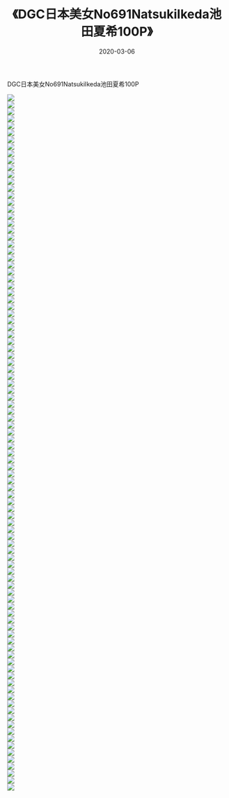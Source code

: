 ﻿---
layout: post
title:  《DGC日本美女No691NatsukiIkeda池田夏希100P》
date:   2020-03-06
img: http://pic.660000.xyz/1:/性感/2020/DGC日本美女No691NatsukiIkeda池田夏希100P/000.jpg
categories: [美女, 清纯, 唯美]
---

DGC日本美女No691NatsukiIkeda池田夏希100P

  ![](http://pic.660000.xyz/1:/性感/2020/DGC日本美女No691NatsukiIkeda池田夏希100P/001.jpg) <br> ![](http://pic.660000.xyz/1:/性感/2020/DGC日本美女No691NatsukiIkeda池田夏希100P/002.jpg) <br> ![](http://pic.660000.xyz/1:/性感/2020/DGC日本美女No691NatsukiIkeda池田夏希100P/003.jpg) <br> ![](http://pic.660000.xyz/1:/性感/2020/DGC日本美女No691NatsukiIkeda池田夏希100P/004.jpg) <br> ![](http://pic.660000.xyz/1:/性感/2020/DGC日本美女No691NatsukiIkeda池田夏希100P/005.jpg) <br> ![](http://pic.660000.xyz/1:/性感/2020/DGC日本美女No691NatsukiIkeda池田夏希100P/006.jpg) <br> ![](http://pic.660000.xyz/1:/性感/2020/DGC日本美女No691NatsukiIkeda池田夏希100P/007.jpg) <br> ![](http://pic.660000.xyz/1:/性感/2020/DGC日本美女No691NatsukiIkeda池田夏希100P/008.jpg) <br> ![](http://pic.660000.xyz/1:/性感/2020/DGC日本美女No691NatsukiIkeda池田夏希100P/009.jpg) <br> ![](http://pic.660000.xyz/1:/性感/2020/DGC日本美女No691NatsukiIkeda池田夏希100P/010.jpg) <br> ![](http://pic.660000.xyz/1:/性感/2020/DGC日本美女No691NatsukiIkeda池田夏希100P/011.jpg) <br> ![](http://pic.660000.xyz/1:/性感/2020/DGC日本美女No691NatsukiIkeda池田夏希100P/012.jpg) <br> ![](http://pic.660000.xyz/1:/性感/2020/DGC日本美女No691NatsukiIkeda池田夏希100P/013.jpg) <br> ![](http://pic.660000.xyz/1:/性感/2020/DGC日本美女No691NatsukiIkeda池田夏希100P/014.jpg) <br> ![](http://pic.660000.xyz/1:/性感/2020/DGC日本美女No691NatsukiIkeda池田夏希100P/015.jpg) <br> ![](http://pic.660000.xyz/1:/性感/2020/DGC日本美女No691NatsukiIkeda池田夏希100P/016.jpg) <br> ![](http://pic.660000.xyz/1:/性感/2020/DGC日本美女No691NatsukiIkeda池田夏希100P/017.jpg) <br> ![](http://pic.660000.xyz/1:/性感/2020/DGC日本美女No691NatsukiIkeda池田夏希100P/018.jpg) <br> ![](http://pic.660000.xyz/1:/性感/2020/DGC日本美女No691NatsukiIkeda池田夏希100P/019.jpg) <br> ![](http://pic.660000.xyz/1:/性感/2020/DGC日本美女No691NatsukiIkeda池田夏希100P/020.jpg) <br> ![](http://pic.660000.xyz/1:/性感/2020/DGC日本美女No691NatsukiIkeda池田夏希100P/021.jpg) <br> ![](http://pic.660000.xyz/1:/性感/2020/DGC日本美女No691NatsukiIkeda池田夏希100P/022.jpg) <br> ![](http://pic.660000.xyz/1:/性感/2020/DGC日本美女No691NatsukiIkeda池田夏希100P/023.jpg) <br> ![](http://pic.660000.xyz/1:/性感/2020/DGC日本美女No691NatsukiIkeda池田夏希100P/024.jpg) <br> ![](http://pic.660000.xyz/1:/性感/2020/DGC日本美女No691NatsukiIkeda池田夏希100P/025.jpg) <br> ![](http://pic.660000.xyz/1:/性感/2020/DGC日本美女No691NatsukiIkeda池田夏希100P/026.jpg) <br> ![](http://pic.660000.xyz/1:/性感/2020/DGC日本美女No691NatsukiIkeda池田夏希100P/027.jpg) <br> ![](http://pic.660000.xyz/1:/性感/2020/DGC日本美女No691NatsukiIkeda池田夏希100P/028.jpg) <br> ![](http://pic.660000.xyz/1:/性感/2020/DGC日本美女No691NatsukiIkeda池田夏希100P/029.jpg) <br> ![](http://pic.660000.xyz/1:/性感/2020/DGC日本美女No691NatsukiIkeda池田夏希100P/030.jpg) <br> ![](http://pic.660000.xyz/1:/性感/2020/DGC日本美女No691NatsukiIkeda池田夏希100P/031.jpg) <br> ![](http://pic.660000.xyz/1:/性感/2020/DGC日本美女No691NatsukiIkeda池田夏希100P/032.jpg) <br> ![](http://pic.660000.xyz/1:/性感/2020/DGC日本美女No691NatsukiIkeda池田夏希100P/033.jpg) <br> ![](http://pic.660000.xyz/1:/性感/2020/DGC日本美女No691NatsukiIkeda池田夏希100P/034.jpg) <br> ![](http://pic.660000.xyz/1:/性感/2020/DGC日本美女No691NatsukiIkeda池田夏希100P/035.jpg) <br> ![](http://pic.660000.xyz/1:/性感/2020/DGC日本美女No691NatsukiIkeda池田夏希100P/036.jpg) <br> ![](http://pic.660000.xyz/1:/性感/2020/DGC日本美女No691NatsukiIkeda池田夏希100P/037.jpg) <br> ![](http://pic.660000.xyz/1:/性感/2020/DGC日本美女No691NatsukiIkeda池田夏希100P/038.jpg) <br> ![](http://pic.660000.xyz/1:/性感/2020/DGC日本美女No691NatsukiIkeda池田夏希100P/039.jpg) <br> ![](http://pic.660000.xyz/1:/性感/2020/DGC日本美女No691NatsukiIkeda池田夏希100P/040.jpg) <br> ![](http://pic.660000.xyz/1:/性感/2020/DGC日本美女No691NatsukiIkeda池田夏希100P/041.jpg) <br> ![](http://pic.660000.xyz/1:/性感/2020/DGC日本美女No691NatsukiIkeda池田夏希100P/042.jpg) <br> ![](http://pic.660000.xyz/1:/性感/2020/DGC日本美女No691NatsukiIkeda池田夏希100P/043.jpg) <br> ![](http://pic.660000.xyz/1:/性感/2020/DGC日本美女No691NatsukiIkeda池田夏希100P/044.jpg) <br> ![](http://pic.660000.xyz/1:/性感/2020/DGC日本美女No691NatsukiIkeda池田夏希100P/045.jpg) <br> ![](http://pic.660000.xyz/1:/性感/2020/DGC日本美女No691NatsukiIkeda池田夏希100P/046.jpg) <br> ![](http://pic.660000.xyz/1:/性感/2020/DGC日本美女No691NatsukiIkeda池田夏希100P/047.jpg) <br> ![](http://pic.660000.xyz/1:/性感/2020/DGC日本美女No691NatsukiIkeda池田夏希100P/048.jpg) <br> ![](http://pic.660000.xyz/1:/性感/2020/DGC日本美女No691NatsukiIkeda池田夏希100P/049.jpg) <br> ![](http://pic.660000.xyz/1:/性感/2020/DGC日本美女No691NatsukiIkeda池田夏希100P/050.jpg) <br> ![](http://pic.660000.xyz/1:/性感/2020/DGC日本美女No691NatsukiIkeda池田夏希100P/051.jpg) <br> ![](http://pic.660000.xyz/1:/性感/2020/DGC日本美女No691NatsukiIkeda池田夏希100P/052.jpg) <br> ![](http://pic.660000.xyz/1:/性感/2020/DGC日本美女No691NatsukiIkeda池田夏希100P/053.jpg) <br> ![](http://pic.660000.xyz/1:/性感/2020/DGC日本美女No691NatsukiIkeda池田夏希100P/054.jpg) <br> ![](http://pic.660000.xyz/1:/性感/2020/DGC日本美女No691NatsukiIkeda池田夏希100P/055.jpg) <br> ![](http://pic.660000.xyz/1:/性感/2020/DGC日本美女No691NatsukiIkeda池田夏希100P/056.jpg) <br> ![](http://pic.660000.xyz/1:/性感/2020/DGC日本美女No691NatsukiIkeda池田夏希100P/057.jpg) <br> ![](http://pic.660000.xyz/1:/性感/2020/DGC日本美女No691NatsukiIkeda池田夏希100P/058.jpg) <br> ![](http://pic.660000.xyz/1:/性感/2020/DGC日本美女No691NatsukiIkeda池田夏希100P/059.jpg) <br> ![](http://pic.660000.xyz/1:/性感/2020/DGC日本美女No691NatsukiIkeda池田夏希100P/060.jpg) <br> ![](http://pic.660000.xyz/1:/性感/2020/DGC日本美女No691NatsukiIkeda池田夏希100P/061.jpg) <br> ![](http://pic.660000.xyz/1:/性感/2020/DGC日本美女No691NatsukiIkeda池田夏希100P/062.jpg) <br> ![](http://pic.660000.xyz/1:/性感/2020/DGC日本美女No691NatsukiIkeda池田夏希100P/063.jpg) <br> ![](http://pic.660000.xyz/1:/性感/2020/DGC日本美女No691NatsukiIkeda池田夏希100P/064.jpg) <br> ![](http://pic.660000.xyz/1:/性感/2020/DGC日本美女No691NatsukiIkeda池田夏希100P/065.jpg) <br> ![](http://pic.660000.xyz/1:/性感/2020/DGC日本美女No691NatsukiIkeda池田夏希100P/066.jpg) <br> ![](http://pic.660000.xyz/1:/性感/2020/DGC日本美女No691NatsukiIkeda池田夏希100P/067.jpg) <br> ![](http://pic.660000.xyz/1:/性感/2020/DGC日本美女No691NatsukiIkeda池田夏希100P/068.jpg) <br> ![](http://pic.660000.xyz/1:/性感/2020/DGC日本美女No691NatsukiIkeda池田夏希100P/069.jpg) <br> ![](http://pic.660000.xyz/1:/性感/2020/DGC日本美女No691NatsukiIkeda池田夏希100P/070.jpg) <br> ![](http://pic.660000.xyz/1:/性感/2020/DGC日本美女No691NatsukiIkeda池田夏希100P/071.jpg) <br> ![](http://pic.660000.xyz/1:/性感/2020/DGC日本美女No691NatsukiIkeda池田夏希100P/072.jpg) <br> ![](http://pic.660000.xyz/1:/性感/2020/DGC日本美女No691NatsukiIkeda池田夏希100P/073.jpg) <br> ![](http://pic.660000.xyz/1:/性感/2020/DGC日本美女No691NatsukiIkeda池田夏希100P/074.jpg) <br> ![](http://pic.660000.xyz/1:/性感/2020/DGC日本美女No691NatsukiIkeda池田夏希100P/075.jpg) <br> ![](http://pic.660000.xyz/1:/性感/2020/DGC日本美女No691NatsukiIkeda池田夏希100P/076.jpg) <br> ![](http://pic.660000.xyz/1:/性感/2020/DGC日本美女No691NatsukiIkeda池田夏希100P/077.jpg) <br> ![](http://pic.660000.xyz/1:/性感/2020/DGC日本美女No691NatsukiIkeda池田夏希100P/078.jpg) <br> ![](http://pic.660000.xyz/1:/性感/2020/DGC日本美女No691NatsukiIkeda池田夏希100P/079.jpg) <br> ![](http://pic.660000.xyz/1:/性感/2020/DGC日本美女No691NatsukiIkeda池田夏希100P/080.jpg) <br> ![](http://pic.660000.xyz/1:/性感/2020/DGC日本美女No691NatsukiIkeda池田夏希100P/081.jpg) <br> ![](http://pic.660000.xyz/1:/性感/2020/DGC日本美女No691NatsukiIkeda池田夏希100P/082.jpg) <br> ![](http://pic.660000.xyz/1:/性感/2020/DGC日本美女No691NatsukiIkeda池田夏希100P/083.jpg) <br> ![](http://pic.660000.xyz/1:/性感/2020/DGC日本美女No691NatsukiIkeda池田夏希100P/084.jpg) <br> ![](http://pic.660000.xyz/1:/性感/2020/DGC日本美女No691NatsukiIkeda池田夏希100P/085.jpg) <br> ![](http://pic.660000.xyz/1:/性感/2020/DGC日本美女No691NatsukiIkeda池田夏希100P/086.jpg) <br> ![](http://pic.660000.xyz/1:/性感/2020/DGC日本美女No691NatsukiIkeda池田夏希100P/087.jpg) <br> ![](http://pic.660000.xyz/1:/性感/2020/DGC日本美女No691NatsukiIkeda池田夏希100P/088.jpg) <br> ![](http://pic.660000.xyz/1:/性感/2020/DGC日本美女No691NatsukiIkeda池田夏希100P/089.jpg) <br> ![](http://pic.660000.xyz/1:/性感/2020/DGC日本美女No691NatsukiIkeda池田夏希100P/090.jpg) <br> ![](http://pic.660000.xyz/1:/性感/2020/DGC日本美女No691NatsukiIkeda池田夏希100P/091.jpg) <br> ![](http://pic.660000.xyz/1:/性感/2020/DGC日本美女No691NatsukiIkeda池田夏希100P/092.jpg) <br> ![](http://pic.660000.xyz/1:/性感/2020/DGC日本美女No691NatsukiIkeda池田夏希100P/093.jpg) <br> ![](http://pic.660000.xyz/1:/性感/2020/DGC日本美女No691NatsukiIkeda池田夏希100P/094.jpg) <br> ![](http://pic.660000.xyz/1:/性感/2020/DGC日本美女No691NatsukiIkeda池田夏希100P/095.jpg) <br> ![](http://pic.660000.xyz/1:/性感/2020/DGC日本美女No691NatsukiIkeda池田夏希100P/096.jpg) <br> ![](http://pic.660000.xyz/1:/性感/2020/DGC日本美女No691NatsukiIkeda池田夏希100P/097.jpg) <br> ![](http://pic.660000.xyz/1:/性感/2020/DGC日本美女No691NatsukiIkeda池田夏希100P/098.jpg) <br> ![](http://pic.660000.xyz/1:/性感/2020/DGC日本美女No691NatsukiIkeda池田夏希100P/099.jpg) <br> ![](http://pic.660000.xyz/1:/性感/2020/DGC日本美女No691NatsukiIkeda池田夏希100P/100.jpg) <br>